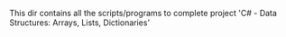 This dir contains all the scripts/programs to complete project 'C# - Data Structures: Arrays, Lists, Dictionaries'